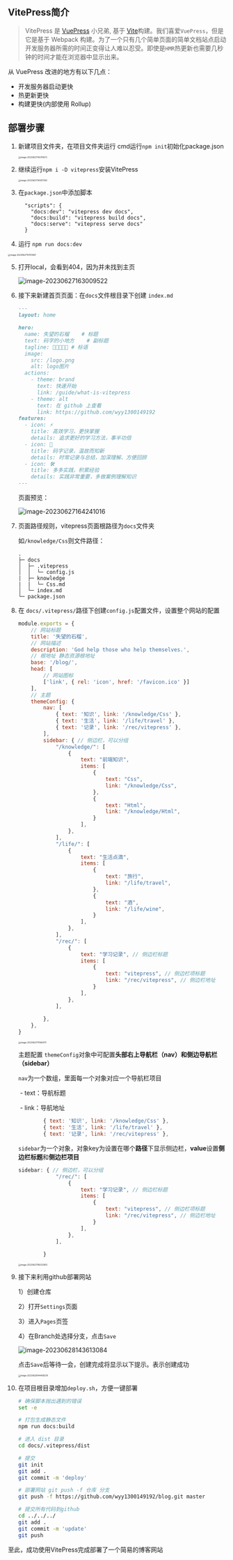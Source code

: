 ## VitePress简介

> VitePress 是 [VuePress](https://vuepress.vuejs.org/) 小兄弟, 基于 [Vite](https://github.com/vitejs/vite)构建。我们喜爱`VuePress`，但是它是基于 Webpack 构建。为了一个只有几个简单页面的简单文档站点启动开发服务器所需的时间正变得让人难以忍受。即使是`HMR`热更新也需要几秒钟的时间才能在浏览器中显示出来。



从 VuePress 改进的地方有以下几点：

- 开发服务器启动更快
- 热更新更快
- 构建更快(内部使用 Rollup)



## 部署步骤

1. 新建项目文件夹，在项目文件夹运行 cmd运行`npm init`初始化package.json

   <img src="./assets/image-20230627145741673.png" alt="image-20230627145741673" style="zoom: 33%;" />

   

2. 继续运行`npm i -D vitepress`安装VitePress

   <img src="./assets/image-20230627145917350.png" alt="image-20230627145917350" style="zoom:33%;" />



3. 在`package.json`中添加脚本

   ```
     "scripts": {
       "docs:dev": "vitepress dev docs",
       "docs:build": "vitepress build docs",
       "docs:serve": "vitepress serve docs"
     }
   ```

   



4. 运行 `npm run docs:dev`

<img src="./assets/image-20230627151151467.png" alt="image-20230627151151467" style="zoom:33%;" />



5. 打开local，会看到404，因为并未找到主页

   ![image-20230627163009522](./assets/image-20230627163009522.png)



6. 接下来新建首页页面：在`docs`文件根目录下创建 `index.md`

   ```markdown
   ---
   layout: home
   
   hero:
     name: 失望的石榴    # 标题
     text: 码字的小地方    # 副标题
     tagline: 🖖🖖🖖🖖🖖 # 标语
     image:
       src: /logo.png
       alt: logo图片
     actions:
       - theme: brand
         text: 快速开始
         link: /guide/what-is-vitepress
       - theme: alt
         text: 在 github 上查看
         link: https://github.com/wyy1300149192
   features:
     - icon: ⚡️
       title: 高效学习，更快掌握
       details: 追求更好的学习方法，事半功倍
     - icon: 🖖
       title: 码字记录，温故而知新
       details: 时常记录与总结，加深理解、方便回顾
     - icon: 🛠️
       title: 多多实践，积累经验
       details: 实践非常重要，多做案例理解知识
   ---
   
   
   ```

   

   页面预览：

   ![image-20230627164241016](./assets/image-20230627164241016.png)



7. 页面路径规则，vitepress页面根路径为`docs`文件夹

   如`/knowledge/Css`则文件路径：

   ```
   .
   ├─ docs
   │  ├─ .vitepress
   │  │  └─ config.js
   |  ├─ knowledge
   |  |  └─ Css.md
   │  └─ index.md
   └─ package.json
   ```

   

8. 在 `docs/.vitepress/`路径下创建`config.js`配置文件，设置整个网站的配置

   ```js
   module.exports = {
       // 网站标题
       title: '失望的石榴',
       // 网站描述
       description: 'God help those who help themselves.',
       // 根地址 静态资源根地址
       base: '/blog/',
       head: [
           // 网站图标
           ['link', { rel: 'icon', href: '/favicon.ico' }]
       ],
       // 主题
       themeConfig: {
           nav: [
               { text: '知识', link: '/knowledge/Css' },
               { text: '生活', link: '/life/travel' },
               { text: '记录', link: '/rec/vitepress' },
           ],
           sidebar: { // 侧边栏，可以分组
               "/knowledge/": [
                   {
                       text: "前端知识",
                       items: [
                           {
                               text: "Css",
                               link: "/knowledge/Css",
                           },
                           {
                               text: "Html",
                               link: "/knowledge/Html",
                           }
                       ],
                   },
               ],
               "/life/": [
                   {
                       text: "生活点滴",
                       items: [
                           {
                               text: "旅行",
                               link: "/life/travel",
                           },
                           {
                               text: "酒",
                               link: "/life/wine",
                           }
                       ],
                   },
               ],
               "/rec/": [
                   {
                       text: "学习记录", // 侧边栏标题
                       items: [
                           {
                               text: "vitepress", // 侧边栏项标题
                               link: "/rec/vitepress", // 侧边栏地址
                           }
                       ],
                   },
               ],
       
           },
       },
   }
   ```

   <img src="./assets/image-20230627175802111.png" alt="image-20230627175802111" style="zoom:33%;" />

   

   主题配置 `themeConfig`对象中可配置**头部右上导航栏（nav）**和**侧边导航栏（sidebar）**

   

   `nav`为一个数组，里面每一个对象对应一个导航栏项目

   ​	- text：导航标题

   ​    - link：导航地址

   ```js
           { text: '知识', link: '/knowledge/Css' },
           { text: '生活', link: '/life/travel' },
           { text: '记录', link: '/rec/vitepress' },
   ```

   

   

   `sidebar`为一个对象，对象key为设置在哪个**路径**下显示侧边栏，**value**设置**侧边栏标题**和**侧边栏项目**

   ```js
   sidebar: { // 侧边栏，可以分组
               "/rec/": [
                   {
                       text: "学习记录", // 侧边栏标题
                       items: [
                           {
                               text: "vitepress", // 侧边栏项标题
                               link: "/rec/vitepress", // 侧边栏地址
                           }
                       ],
                   },
               ],
       
           }
   ```

   <img src="./assets/image-20230627180333813.png" alt="image-20230627180333813" style="zoom:33%;" />



9. 接下来利用github部署网站

   1）创建仓库

   2）打开`Settings`页面

   3）进入`Pages`页签

   4）在Branch处选择分支，点击`Save`

   ![image-20230628143613084](./assets/image-20230628143613084.png)

   点击`Save`后等待一会，创建完成将显示以下提示。表示创建成功

   <img src="./assets/image-20230628144409278.png" alt="image-20230628144409278" style="zoom:33%;" />

10. 在项目根目录增加`deploy.sh`，方便一键部署

    ```sh
    # 确保脚本抛出遇到的错误
    set -e
    
    # 打包生成静态文件
    npm run docs:build
    
    # 进入 dist 目录
    cd docs/.vitepress/dist
    
    # 提交
    git init
    git add .
    git commit -m 'deploy'
    
    # 部署网站 git push -f 仓库 分支
    git push -f https://github.com/wyy1300149192/blog.git master
    
    # 提交所有代码到github
    cd ../../../
    git add .
    git commit -m 'update'
    git push
    ```

    

至此，成功使用VitePress完成部署了一个简易的博客网站